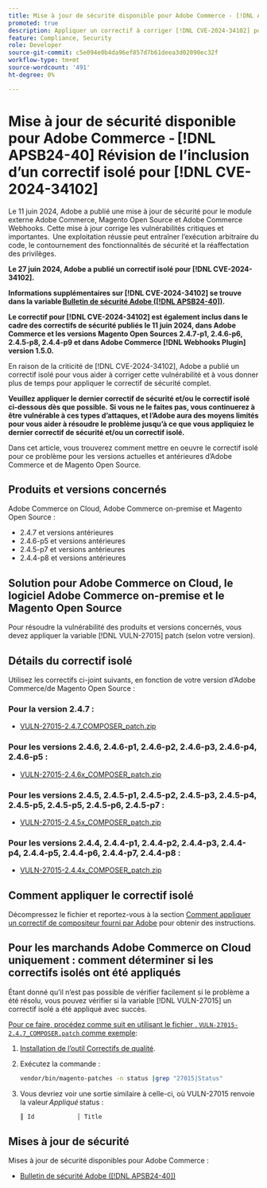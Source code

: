 ```yaml
---
title: Mise à jour de sécurité disponible pour Adobe Commerce - [!DNL APSB24-40] Révision de l’inclusion d’un correctif isolé pour [!DNL CVE-2024-34102]
promoted: true
description: Appliquer un correctif à corriger [!DNL CVE-2024-34102] pour Adobe Commerce 2.4.4-p8, 2.4.5-p7, 2.4.6-p5, 2.4.7 et versions antérieures.
feature: Compliance, Security
role: Developer
source-git-commit: c5e094e0b4da96ef857d7b61deea3d02090ec32f
workflow-type: tm+mt
source-wordcount: '491'
ht-degree: 0%

---
```


# Mise à jour de sécurité disponible pour Adobe Commerce - [!DNL APSB24-40] Révision de l’inclusion d’un correctif isolé pour [!DNL CVE-2024-34102]

Le 11 juin 2024, Adobe a publié une mise à jour de sécurité pour le module externe Adobe Commerce, Magento Open Source et Adobe Commerce Webhooks. Cette mise à jour corrige les vulnérabilités critiques et importantes.  Une exploitation réussie peut entraîner l’exécution arbitraire du code, le contournement des fonctionnalités de sécurité et la réaffectation des privilèges.

**Le 27 juin 2024, Adobe a publié un correctif isolé pour [!DNL CVE-2024-34102].**

**Informations supplémentaires sur [!DNL CVE-2024-34102] se trouve dans la variable [Bulletin de sécurité Adobe ([!DNL APSB24-40])](https://helpx.adobe.com/security/products/magento/apsb24-40.html).**

**Le correctif pour [!DNL CVE-2024-34102] est également inclus dans le cadre des correctifs de sécurité publiés le 11 juin 2024, dans Adobe Commerce et les versions Magento Open Sources 2.4.7-p1, 2.4.6-p6, 2.4.5-p8, 2.4.4-p9 et dans Adobe Commerce [!DNL Webhooks Plugin] version 1.5.0.**

En raison de la criticité de [!DNL CVE-2024-34102], Adobe a publié un correctif isolé pour vous aider à corriger cette vulnérabilité et à vous donner plus de temps pour appliquer le correctif de sécurité complet.

**Veuillez appliquer le dernier correctif de sécurité et/ou le correctif isolé ci-dessous dès que possible.**
**Si vous ne le faites pas, vous continuerez à être vulnérable à ces types d’attaques, et l’Adobe aura des moyens limités pour vous aider à résoudre le problème jusqu’à ce que vous appliquiez le dernier correctif de sécurité et/ou un correctif isolé.**<br>

Dans cet article, vous trouverez comment mettre en oeuvre le correctif isolé pour ce problème pour les versions actuelles et antérieures d’Adobe Commerce et de Magento Open Source.

## Produits et versions concernés

Adobe Commerce on Cloud, Adobe Commerce on-premise et Magento Open Source :

* 2.4.7 et versions antérieures
* 2.4.6-p5 et versions antérieures
* 2.4.5-p7 et versions antérieures
* 2.4.4-p8 et versions antérieures

## Solution pour Adobe Commerce on Cloud, le logiciel Adobe Commerce on-premise et le Magento Open Source

Pour résoudre la vulnérabilité des produits et versions concernés, vous devez appliquer la variable [!DNL VULN-27015] patch (selon votre version).

## Détails du correctif isolé

Utilisez les correctifs ci-joint suivants, en fonction de votre version d’Adobe Commerce/de Magento Open Source :

### Pour la version 2.4.7 :

* [VULN-27015-2.4.7_COMPOSER_patch.zip](assets/VULN-27015-2.4.7_COMPOSER_patch.zip)

### Pour les versions 2.4.6, 2.4.6-p1, 2.4.6-p2, 2.4.6-p3, 2.4.6-p4, 2.4.6-p5 :

* [VULN-27015-2.4.6x_COMPOSER_patch.zip](assets/VULN-27015-2.4.6x_COMPOSER_patch.zip)

### Pour les versions 2.4.5, 2.4.5-p1, 2.4.5-p2, 2.4.5-p3, 2.4.5-p4, 2.4.5-p5, 2.4.5-p5, 2.4.5-p6, 2.4.5-p7 :

* [VULN-27015-2.4.5x_COMPOSER_patch.zip](assets/VULN-27015-2.4.5x_COMPOSER_patch.zip)

### Pour les versions 2.4.4, 2.4.4-p1, 2.4.4-p2, 2.4.4-p3, 2.4.4-p4, 2.4.4-p5, 2.4.4-p6, 2.4.4-p7, 2.4.4-p8 :

* [VULN-27015-2.4.4x_COMPOSER_patch.zip](assets/VULN-27015-2.4.4x_COMPOSER_patch.zip)


## Comment appliquer le correctif isolé

Décompressez le fichier et reportez-vous à la section [Comment appliquer un correctif de compositeur fourni par Adobe](https://experienceleague.adobe.com/docs/commerce-knowledge-base/kb/how-to/how-to-apply-a-composer-patch-provided-by-magento.html) pour obtenir des instructions.

## Pour les marchands Adobe Commerce on Cloud uniquement : comment déterminer si les correctifs isolés ont été appliqués

Étant donné qu’il n’est pas possible de vérifier facilement si le problème a été résolu, vous pouvez vérifier si la variable [!DNL VULN-27015] un correctif isolé a été appliqué avec succès.

<u>Pour ce faire, procédez comme suit en utilisant le fichier . `VULN-27015-2.4.7_COMPOSER.patch` comme exemple</u>:

1. [Installation de l’outil Correctifs de qualité](https://experienceleague.adobe.com/docs/commerce-operations/tools/quality-patches-tool/usage.html).
1. Exécutez la commande :

   ```bash
   vendor/bin/magento-patches -n status |grep "27015|Status"
   ```

1. Vous devriez voir une sortie similaire à celle-ci, où VULN-27015 renvoie la valeur *Appliqué* status :

   ```bash
   ║ Id            │ Title                                                        │ Category        │ Origin                 │ Status      │ Details                                          ║ ║ N/A           │ ../m2-hotfixes/VULN-27015-2.4.7_COMPOSER_patch.patch      │ Other           │ Local                  │ Applied     │ Patch type: Custom                                
   ```

## Mises à jour de sécurité

Mises à jour de sécurité disponibles pour Adobe Commerce :

* [Bulletin de sécurité Adobe ([!DNL APSB24-40])](https://helpx.adobe.com/security/products/magento/apsb24-40.html)
